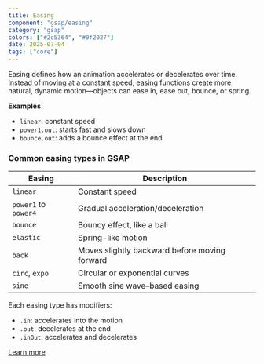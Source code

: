 ```yaml
---
title: Easing
component: "gsap/easing"
category: "gsap"
colors: ["#2c5364", "#0f2027"]
date: 2025-07-04
tags: ["core"]
---
```


Easing defines how an animation accelerates or decelerates over time.
Instead of moving at a constant speed, easing functions create more natural,
dynamic motion—objects can ease in, ease out, bounce, or spring.

**Examples**

- `linear`: constant speed
- `power1.out`: starts fast and slows down
- `bounce.out`: adds a bounce effect at the end

### Common easing types in GSAP

| Easing               | Description                                   |
| -------------------- | --------------------------------------------- |
| `linear`             | Constant speed                                |
| `power1` to `power4` | Gradual acceleration/deceleration             |
| `bounce`             | Bouncy effect, like a ball                    |
| `elastic`            | Spring-like motion                            |
| `back`               | Moves slightly backward before moving forward |
| `circ`, `expo`       | Circular or exponential curves                |
| `sine`               | Smooth sine wave–based easing                 |

Each easing type has modifiers:

- `.in`: accelerates into the motion
- `.out`: decelerates at the end
- `.inOut`: accelerates and decelerates

<a href="https://gsap.com/docs/v3/Eases/" rel="noopener noreferrer" target="_blank">Learn more</a>
